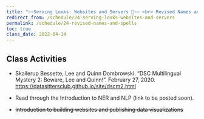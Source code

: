 ```yaml
---
title: "~~Serving Looks: Websites and Servers 💅~~ <br> Revised Names and Spells 🔮"
redirect_from: /schedule/24-serving-looks-websites-and-servers
permalink: /schedule/24-revised-names-and-spells
toc: true
class_date: 2022-04-14
---
```


## Class Activities

- Skallerup Bessette, Lee and Quinn Dombrowski. “DSC Multilingual Mystery 2: Beware, Lee and Quinn!”. February 27, 2020. <https://datasittersclub.github.io/site/dscm2.html>
- Read through the Introduction to NER and NLP (link to be posted soon).

- ~~Introduction to building websites and publishing data visualizations~~


